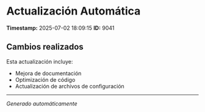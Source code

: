 # Actualización Automática

**Timestamp:** 2025-07-02 18:09:15
**ID:** 9041

## Cambios realizados

Esta actualización incluye:
- Mejora de documentación
- Optimización de código
- Actualización de archivos de configuración

---
*Generado automáticamente*
